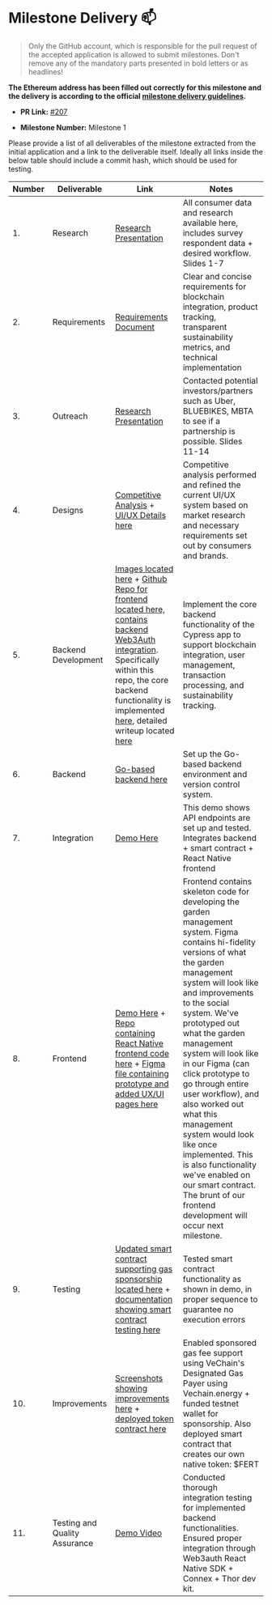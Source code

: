 

  
# Milestone Delivery :mailbox:

> Only the GitHub account, which is responsible for the pull request of the accepted application is allowed to submit milestones. Don't remove any of the mandatory parts presented in bold letters or as headlines!

**The Ethereum address has been filled out correctly for this milestone and the delivery is according to the official [milestone delivery guidelines](../#milestone-delivery-process).**  

* **PR Link:** [#207](https://github.com/vechain/grant-program/pull/207)

* **Milestone Number:** Milestone 1

Please provide a list of all deliverables of the milestone extracted from the initial application and a link to the deliverable itself. Ideally all links inside the below table should include a commit hash, which should be used for testing.

| Number | Deliverable | Link | Notes |
| ------------- | ------------- | ------------- |------------- |
| 1. | Research |[Research Presentation](https://www.canva.com/design/DAF6cfFuufM/vcdMTYG8sdO6qLO6cJ7nWA/edit)| All consumer data and research available here, includes survey respondent data + desired workflow. Slides 1-7| 
| 2.  | Requirements |[Requirements Document](https://docs.google.com/document/d/1iFZB31XT41khzqHYUzkxCHCL0ov-M5TMTjD0i8L0lE0/edit?usp=sharing)| Clear and concise requirements for blockchain integration, product tracking, transparent sustainability metrics, and technical implementation|
| 3.  | Outreach |[Research Presentation](https://www.canva.com/design/DAF6cfFuufM/vcdMTYG8sdO6qLO6cJ7nWA/edit)| Contacted potential investors/partners such as Uber, BLUEBIKES, MBTA to see if a partnership is possible. Slides 11-14|
| 4.  | Designs |[Competitive Analysis](https://www.figma.com/file/xYG6HZh7j5H0acJYD8oKcr/Cypress-Competitive-Analysis?type=whiteboard&node-id=0-1&t=PGb3V4NISAxEFM49-0) + [UI/UX Details here](https://www.figma.com/file/llEhoaZHO4GR2qSks42yjW/Cypress?type=design&node-id=26:726&mode=design&t=Uev1HLic5YHzOJli-1) | Competitive analysis performed and refined the current UI/UX system based on market research and necessary requirements set out by consumers and brands.| 
| 5.  | Backend Development |[Images located here](https://docs.google.com/document/d/1G2ePQPoRpvChe3VCsnSWnrCHJGOV9wLnr72aPklMcrU/edit) + [Github Repo for frontend located here, contains backend Web3Auth integration](https://github.com/cypress-labs/leegal). Specifically within this repo, the core backend functionality is implemented [here](https://github.com/cypress-labs/leegal/blob/main/cypress/App.tsx), detailed writeup located [here](https://drive.google.com/file/d/1XNigfQsA9vIM39A7CqR_-pjjGJdnAGAP/view?usp=sharing)| Implement the core backend functionality of the Cypress app to support blockchain integration, user management, transaction processing, and sustainability tracking. | 
| 6.  | Backend |[Go-based backend here](https://github.com/cypress-labs/backend/tree/main)| Set up the Go-based backend environment and version control system.| 
| 7.  | Integration |[Demo Here](https://drive.google.com/file/d/17fu7obses7gZM2kR1pGqfb1ovSWXJpaY/view) |  This demo shows API endpoints are set up and tested. Integrates backend + smart contract + React Native frontend | 
| 8.  | Frontend |[Demo Here](https://drive.google.com/file/d/17fu7obses7gZM2kR1pGqfb1ovSWXJpaY/view) + [Repo containing React Native frontend code here](https://github.com/cypress-labs/leegal/tree/main/cypress) + [Figma file containing prototype and added UX/UI pages here](https://www.figma.com/file/llEhoaZHO4GR2qSks42yjW/Cypress?type=design&node-id=26:726&mode=design&t=Np7KkiHSMdNx9ojP-1)| Frontend contains skeleton code for developing the garden management system. Figma contains hi-fidelity versions of what the garden management system will look like and improvements to the social system. We've prototyped out what the garden management system will look like in our Figma (can click prototype to go through entire user workflow), and also worked out what this management system would look like once implemented. This is also functionality we've enabled on our smart contract. The brunt of our frontend development will occur next milestone.| 
| 9.  | Testing |[Updated smart contract supporting gas sponsorship located here](https://github.com/cypress-labs/leegal/blob/main/Contracts/Cypress.sol) + [documentation showing smart contract testing here](https://docs.google.com/document/d/10PIPJRmZqC33H8okxsj35sEwKSOcvxFmW7yBltfW_xw/edit?usp=sharing)| Tested smart contract functionality as shown in demo, in proper sequence to guarantee no  execution errors| 
| 10.  | Improvements |[Screenshots showing improvements here](https://docs.google.com/document/d/1cVSxOP0wQgoWftz-qZZZXN1tQO4z418hxLhh0g2Y7nw/edit?usp=sharing) + [deployed token contract here](https://explore-testnet.vechain.org/accounts/0x419d1de229bae98cfbb1439e3209c8164ca9b2b3/)| Enabled sponsored gas fee support using VeChain's Designated Gas Payer using Vechain.energy + funded testnet wallet for sponsorship. Also deployed smart contract that creates our own native token: $FERT| 
| 11.  | Testing and Quality Assurance |[Demo Video](https://drive.google.com/file/d/17fu7obses7gZM2kR1pGqfb1ovSWXJpaY/view)| Conducted thorough integration testing for implemented backend functionalities. Ensured proper integration through Web3auth React Native SDK + Connex + Thor dev kit.|